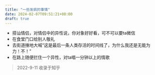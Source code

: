 ```yaml
---
title: "一些发疯的事情"
date: 2024-02-07T09:51:21+08:00
draft: true
---
```


* 搭讪情侣，对情侣中的异性说，你对象好好看，可不可以要ta微信
* 在食堂门口给别人敬礼
* 去街道捶地大喊“这是最后一条人类存活的时间线了，为什么我还是无能为力！不！”
* 在路上随便拦住一个异性，对ta唱一分钟以上的情歌
> 2022-9-11 收录于知乎